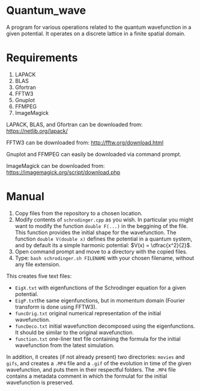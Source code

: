 # Quantum_wave
A program for various operations related to the quantum wavefunction in a given potential. It operates on a discrete lattice in a finite spatial domain.

# Requirements
1. LAPACK
2. BLAS
3. Gfortran
4. FFTW3
5. Gnuplot
6. FFMPEG
7. ImageMagick

LAPACK, BLAS, and Gfortran can be downloaded from: https://netlib.org/lapack/

FFTW3 can be downloaded from: http://fftw.org/download.html

Gnuplot and FFMPEG can easily be downloaded via command prompt.

ImageMagick can be downloaded from: https://imagemagick.org/script/download.php
 
# Manual
1. Copy files from the repository to a chosen location. 
2. Modify contents of `schrodinger.cpp` as you wish. In particular you might want to modify the function `double F(...)` in the beggining of the file. This function provides the initial shape for the wavefunction. The function `double V(double x)` defines the potential in a quantum system, and by default its a simple harmonic potential: $V(x) = \dfrac{x^2}{2}$.
3. Open command prompt and move to a directory with the copied files.
4. Type: `bash schrodinger.sh FILENAME` with your chosen filename, without any file extension.

This creates five text files:
- `EigX.txt` with eigenfunctions of the Schrodinger equation for a given potential.
- `EigP.txt`the same eigenfunctions, but in momentum domain (Fourier transform is done using FFTW3).
- `funcOrig.txt` original  numerical representation of the initial wavefunction.
- `funcDeco.txt` initial wavefunction decomposed using the eigenfunctions. It should be similar to the original wavefunction.
- `function.txt` one-liner text file containing the formula for the initial wavefunction from the latest simulation.

In addition, it creates (if not already present) two directories: `movies` and `gifs`, and creates a `.MP4` file and a `.gif` of the evolution in time of the given wavefunction, and puts them in their respectful folders. The `.MP4` file contains a metadata comment in which the formulat for the initial wavefunction is preserved.
